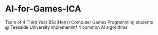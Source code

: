 # AI-for-Games-ICA
Team of 4 Third Year BSc(Hons) Computer Games Programming students @ Teesside University implementinf 4 common AI algorithms
